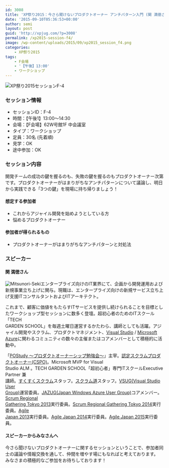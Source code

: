 ```yaml
---
id: 3008
title: 'XP祭り2015：今さら聞けないプロダクトオーナー アンチパターン入門 (関 満徳さん)'
date: '2015-09-10T05:36:53+00:00'
author: semi
layout: post
guid: 'http://xpjug.com/?p=3008'
permalink: /xp2015-session-f4/
image: /wp-content/uploads/2015/09/xp2015_session_f4.png
categories:
    - XP祭り2015
tags:
    - F会場
    - '【午後】13:00'
    - ワークショップ
---
```


![XP祭り2015セッションF-4](http://xpjug.com/wp-content/uploads/2015/09/xp2015_session_f4.png)

### セッション情報

- セッションID：F-4
- 時間：【午後1】13:00～14:30
- 会場：【F会場】62W号館1F 中会議室
- タイプ：ワークショップ
- 定員：30名 (先着順)
- 見学：OK
- 途中参加：OK

### セッション内容

開発チームの成功の鍵を握るのも、失敗の鍵を握るのもプロダクトオーナー次第です。プロダクトオーナーがはまりがちなアンチパターンについて議論し、明日から実践できる「3つの鍵」を現場に持ち帰りましょう！

#### 想定する参加者

- これからアジャイル開発を始めようとしている方
- 悩めるプロダクトオーナー

#### 参加者が得られるもの

- プロダクトオーナーがはまりがちなアンチパターンと対処法

### スピーカー

#### 関 満徳さん

![Mitsunori-Seki](http://xpjug.com/wp-content/uploads/2015/09/fullvirtue.jpg)エンタープライズ向けのIT業界にて、企画から開発運用および新規事業立ち上げに関与。現職は、エンタープライズ向けの新規サービス立ち上げ支援ITコンサルタントおよびITアーキテクト。

これまで、顧客に価値をもたらすITサービスを提供し続けられることを目標としたワークショップ型セッションに数多く登壇。超初心者のためのITスクール「<a hre="https://www.facebook.com/techgardenschool">TECH  
GARDEN SCHOOL</a>」を毎週土曜日運営するかたわら、講師としても活躍。アジャイル開発やスクラム、プロダクトマネジメント、[Visual Studio](http://www.microsoft.com/) / [Microsoft  
Azure](http://azure.microsoft.com/)に関わるコミュニティの数々の主催またはコアメンバーとして積極的に活動中。

「[POStudy ～プロダクトオーナーシップ勉強会～](http://www.postudy.com/)」主宰。[認定スクラムプロダクトオーナー(CSPO)](https://www.scrumalliance.org/certifications/practitioners/cspo-certification)。Microsoft MVP for Visual  
Studio ALM 。TECH GARDEN SCHOOL「超初心者」専門ITスクールExecutive Partner 兼  
講師。[すくすくスクラム](https://sukusuku-scrum.doorkeeper.jp/)スタッフ。[スクラム道](http://www.taoofscrum.org/)スタッフ。[VSUG(Visual Studio User  
Group)](http://vsug.jp/)運営委員。[JAZUG(Japan Windows Azure User Group)](http://r.jazug.jp/)コアメンバー。[Scrum Regional  
Gathering Tokyo 2013](http://scrumgatheringtokyo.org/2013/)実行委員。[Scrum Regional Gathering Tokyo 2014](http://scrumgatheringtokyo.org/2014/)実行委員。[Agile  
Japan 2013](http://www.agilejapan.org/2013/)実行委員。[Agile Japan 2014](http://www.agilejapan.org/2014/)実行委員。[Agile Japan 2015](http://www.agilejapan.org/2015/)実行委員。

#### スピーカーからみなさんへ

今さら聞けないプロダクトオーナーに関するセッションということで、参加者同士の議論や情報交換を通して、仲間を増やす場にもなればと考えております。  
みなさまの積極的なご参加をお待ちしております！